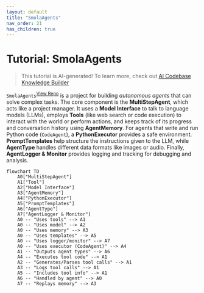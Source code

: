 ```yaml
---
layout: default
title: "SmolaAgents"
nav_order: 21
has_children: true
---
```


# Tutorial: SmolaAgents

> This tutorial is AI-generated! To learn more, check out [AI Codebase Knowledge Builder](https://github.com/The-Pocket/Tutorial-Codebase-Knowledge)

`SmolaAgents`<sup>[View Repo](https://github.com/huggingface/smolagents/tree/076cca5e8a130d3fa2ff990ad630231b49767745/src/smolagents)</sup> is a project for building *autonomous agents* that can solve complex tasks.
The core component is the **MultiStepAgent**, which acts like a project manager. It uses a **Model Interface** to talk to language models (LLMs), employs **Tools** (like web search or code execution) to interact with the world or perform actions, and keeps track of its progress and conversation history using **AgentMemory**.
For agents that write and run Python code (`CodeAgent`), a **PythonExecutor** provides a safe environment. **PromptTemplates** help structure the instructions given to the LLM, while **AgentType** handles different data formats like images or audio. Finally, **AgentLogger & Monitor** provides logging and tracking for debugging and analysis.

```mermaid
flowchart TD
    A0["MultiStepAgent"]
    A1["Tool"]
    A2["Model Interface"]
    A3["AgentMemory"]
    A4["PythonExecutor"]
    A5["PromptTemplates"]
    A6["AgentType"]
    A7["AgentLogger & Monitor"]
    A0 -- "Uses tools" --> A1
    A0 -- "Uses model" --> A2
    A0 -- "Uses memory" --> A3
    A0 -- "Uses templates" --> A5
    A0 -- "Uses logger/monitor" --> A7
    A0 -- "Uses executor (CodeAgent)" --> A4
    A1 -- "Outputs agent types" --> A6
    A4 -- "Executes tool code" --> A1
    A2 -- "Generates/Parses tool calls" --> A1
    A3 -- "Logs tool calls" --> A1
    A5 -- "Includes tool info" --> A1
    A6 -- "Handled by agent" --> A0
    A7 -- "Replays memory" --> A3
```